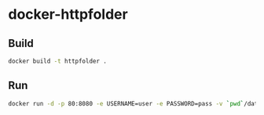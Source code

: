 # docker-httpfolder

## Build

```sh
docker build -t httpfolder .
```

## Run

```sh
docker run -d -p 80:8080 -e USERNAME=user -e PASSWORD=pass -v `pwd`/data:/www-data httpfolder
```

